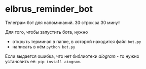 # elbrus_reminder_bot
Телеграм бот для напоминаний. 30 строк за 30 минут

Для того, чтобы запустить бота, нужно 
- открыть терминал в папке, в которой находится файл `bot.py`
- написать в нём `python bot.py`

Если выдается ошибка, что нет библиотеки *aiogram* - то нужно установить её: `pip install aiogram`. 
